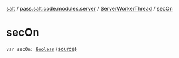 [salt](../../index.md) / [pass.salt.code.modules.server](../index.md) / [ServerWorkerThread](index.md) / [secOn](./sec-on.md)

# secOn

`var secOn: `[`Boolean`](https://kotlinlang.org/api/latest/jvm/stdlib/kotlin/-boolean/index.html) [(source)](https://github.com/kurbaniec-tgm/salt/tree/master/code/modules/server/ServerWorkerThread.kt#L41)